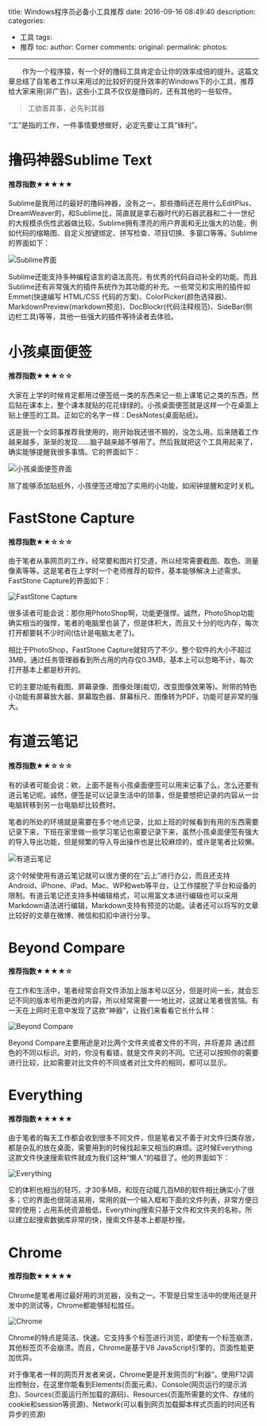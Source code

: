 title: Windows程序员必备小工具推荐
date: 2016-09-16 08:49:40
description:
categories:
- 工具
tags:
- 推荐
toc:
author: Corner
comments:
original:
permalink:
photos:
---
　　作为一个程序猿，有一个好的撸码工具肯定会让你的效率成倍的提升。这篇文章总结了自笔者工作以来用过的比较好的提升效率的Windows下的小工具，推荐给大家来用(非广告)，这些小工具不仅仅是撸码的，还有其他的一些软件。
<!-- more -->

> 工欲善其事，必先利其器

“工”是指的工作，一件事情要想做好，必定先要让工具“锋利”。

# 撸码神器Sublime Text
#### 推荐指数★★★★★

Sublime是我用过的最好的撸码神器，没有之一。那些撸码还在用什么EditPlus、DreamWeaver的，和Sublime比，简直就是拿石器时代的石器武器和二十一世纪的大规模杀伤性武器做比较。Sublime拥有漂亮的用户界面和无比强大的功能，例如代码的缩略图、自定义按键绑定、拼写检查、项目切换、多窗口等等。Sublime的界面如下：

![Sublime界面](/images/Windows-Tools-Recommend/Sublime-UI.png)

Sublime还能支持多种编程语言的语法高亮，有优秀的代码自动补全的功能。而且Sublime还有非常强大的插件系统作为其功能的补充。一些常见和实用的插件如Emmet(快速编写 HTML/CSS 代码的方案)、ColorPicker(颜色选择器)、MarkdownPreview(markdown预览)、DocBlockr(代码注释规范)、SideBar(侧边栏工具)等等，其他一些强大的插件等待读者去体验。


# 小孩桌面便签
#### 推荐指数★★★☆☆

大家在上学的时候肯定都用过便签纸一类的东西来记一些上课笔记之类的东西，然后贴在课本上，整个课本就贴的花花绿绿的。小孩桌面便签就是这样一个在桌面上贴上便签的工具。正如它的名字一样：DeskNotes(桌面贴纸)。

这是我一个女同事推荐我使用的，刚开始我还很不屑的，没怎么用。后来随着工作越来越多，渐渐的发现......脑子越来越不够用了。然后我就把这个工具用起来了，确实能够提醒我很多事情。它的界面如下：

![小孩桌面便签界面](/images/Windows-Tools-Recommend/DesktopNotes.jpg)

除了能够添加贴纸外，小孩便签还增加了实用的小功能，如闹钟提醒和定时关机。

# FastStone Capture
#### 推荐指数★★☆☆☆

由于笔者从事网页的工作，经常要和图片打交道，所以经常需要截图、取色、测量像素等等。这是笔者在上学时一个老师推荐的软件，基本能够解决上述需求。FastStone Capture的界面如下：

![FastStone Capture](/images/Windows-Tools-Recommend/FastStone-Capture.png)

很多读者可能会说：那你用PhotoShop啊，功能更强悍。诚然，PhotoShop功能确实相当的强悍，笔者的电脑里也装了，但是体积大，而且又十分的吃内存，每次打开都要耗不少时间(估计是电脑太老了)。

相比于PhotoShop，FastStone Capture就轻巧了不少。整个软件的大小不超过3MB，通过任务管理器看到所占用的内存仅0.3MB，基本上可以忽略不计，每次打开基本上都是秒开的。

它的主要功能有截图、屏幕录像、图像处理(裁切，改变图像效果等)。附带的特色小功能有屏幕放大器、屏幕取色器、屏幕标尺、图像转为PDF，功能可是非常的强大。


# 有道云笔记
#### 推荐指数★★☆☆☆

有的读者可能会说：欸，上面不是有小孩桌面便签可以用来记事了么，怎么还要有道云笔记呢。诚然，便签是可以记录生活中的琐事，但是要想把记录的内容从一台电脑转移到另一台电脑却比较费时。

笔者的所处的环境就是需要在多个地点记录，比如上班的时候看到有用的东西需要记录下来，下班在家里做一些学习笔记也需要记录下来，虽然小孩桌面便签有强大的导入导出功能，但是频繁的导入导出操作也是比较麻烦的，或许是笔者比较懒。

![有道云笔记](/images/Windows-Tools-Recommend/YNote.png)

这个时候使用有道云笔记就可以很方便的在“云上”进行办公，而且还支持Android、iPhone、iPad、Mac、WP和web等平台，让工作摆脱了平台和设备的限制。有道云笔记还支持多种编辑格式，可以用富文本进行编辑也可以采用Markdown语法进行编辑，Markdown支持有预览的功能。读者还可以将写的文章比较好的文章在微博、微信和扣扣中进行分享。

# Beyond Compare
#### 推荐指数★★★★☆

在工作和生活中，笔者经常会将文件添加上版本号以区分，但是时间一长，就会忘记不同的版本号所更改的内容，所以经常需要一一地比对，这就让笔者很苦恼。有一天在上网时无意中发现了这款“神器”，让我们来看看它长什么样：

![Beyond Compare](/images/Windows-Tools-Recommend/Beyond-Compare.png)

Beyond Compare主要用途是对比两个文件夹或者文件的不同，并将差异 通过颜色的不同以标识。对的，你没有看错，就是文件夹的不同。它还可以按照你的需要进行比较，比如需要对比文件的不同或者对比文件的相同，都可以显示。


# Everything
#### 推荐指数★★★★★

由于笔者的每天工作都会收到很多不同文件，但是笔者又不善于对文件归类存放，都是杂乱的放在桌面，需要用到的时候找起来又相当的麻烦。这时候Everything这款文件快速搜索软件就成为我们这种“懒人”的福音了。他的界面如下：

![Everything](/images/Windows-Tools-Recommend/everything.png)

它的体积也相当的轻巧，才30多MB，和现在动辄几百MB的软件相比确实小了很多；它的界面也很简洁易用，常用的就一个输入框和下面的文件列表，非常方便日常的使用；占用系统资源极低，Everything搜索只基于文件和文件夹的名称，所以建立起搜索数据库非常的快，搜索文件基本上都是秒搜。

# Chrome
#### 推荐指数★★★★★

Chrome是笔者用过最好用的浏览器，没有之一。不管是日常生活中的使用还是开发中的测试等，Chrome都能够轻松胜任。

![Chrome](/images/Windows-Tools-Recommend/chrome.jpg)

Chrome的特点是简洁、快速。它支持多个标签进行浏览，即使有一个标签崩溃，其他标签页不会崩溃。而且，Chrome是基于V8 JavaScript引擎的，页面性能更加优异。

对于像笔者一样的网页开发者来说，Chrome更是开发网页的“利器”。使用F12调出控制台，在这里你能看到Elements(页面元素)、Console(网页运行的提示消息)、Sources(页面运行所加载的源码)、Resources(页面所需要的文件、存储的cookie和session等资源)、Network(可以看到网页加载脚本样式页面的时间还有异步的资源)

